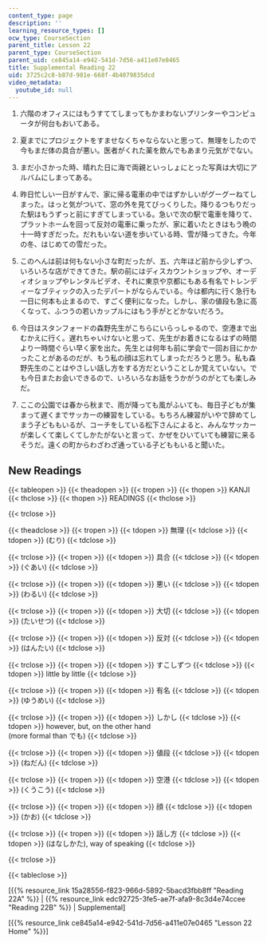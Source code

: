 ```yaml
---
content_type: page
description: ''
learning_resource_types: []
ocw_type: CourseSection
parent_title: Lesson 22
parent_type: CourseSection
parent_uid: ce845a14-e942-541d-7d56-a411e07e0465
title: Supplemental Reading 22
uid: 3725c2c8-b87d-981e-668f-4b4079835dcd
video_metadata:
  youtube_id: null
---
```


1.  六階のオフィスにはもうすててしまってもかまわないプリンターやコンピュータが何台もおいてある。  
    
2.  夏までにプロジェクトをすませなくちゃならないと思って、無理をしたので今もまだ体の具合が悪い。医者がくれた薬を飲んでもあまり元気がでない。  
    
3.  まだ小さかった時、晴れた日に海で両親といっしょにとった写真は大切にアルバムにしまってある。  
    
4.  昨日忙しい一日がすんで、家に帰る電車の中ではずかしいがグーグーねてしまった。はっと気がついて、窓の外を見てびっくりした。降りるつもりだった駅はもうずっと前にすぎてしまっている。急いで次の駅で電車を降りて、プラットホームを回って反対の電車に乗ったが、家に着いたときはもう晩の十一時すぎだった。だれもいない道を歩いている時、雪が降ってきた。今年の冬、はじめての雪だった。  
    
5.  このへんは前は何もない小さな町だったが、五、六年ほど前から少しずつ、いろいろな店ができてきた。駅の前にはディスカウントショップや、オーディオショップやレンタルビデオ、それに東京や京都にもある有名でトレンディーなブティックの入ったデパートがならんでいる。今は都内に行く急行も一日に何本も止まるので、すごく便利になった。しかし、家の値段も急に高くなって、ふつうの若いカップルにはもう手がとどかないだろう。  
    
6.  今日はスタンフォードの森野先生がこちらにいらっしゃるので、空港まで出むかえに行く。遅れちゃいけないと思って、先生がお着きになるはずの時間より一時間ぐらい早く家を出た。先生とは何年も前に学会で一回お目にかかったことがあるのだが、もう私の顔は忘れてしまっただろうと思う。私も森野先生のことはやさしい話し方をする方だということしか覚えていない。でも今日またお会いできるので、いろいろなお話をうかがうのがとても楽しみだ。  
    
7.  ここの公園では春から秋まで、雨が降っても風がふいても、毎日子どもが集まって遅くまでサッカーの練習をしている。もちろん練習がいやで辞めてしまう子どももいるが、コーチをしている松下さんによると、みんなサッカーが楽しくて楽しくてしかたがないと言って、かぜをひいていても練習に来るそうだ。遠くの町からわざわざ通っている子どももいると聞いた。

New Readings
------------

{{< tableopen >}}
{{< theadopen >}}
{{< tropen >}}
{{< thopen >}}
KANJI
{{< thclose >}}
{{< thopen >}}
READINGS
{{< thclose >}}

{{< trclose >}}

{{< theadclose >}}
{{< tropen >}}
{{< tdopen >}}
無理
{{< tdclose >}}
{{< tdopen >}}
(むり)
{{< tdclose >}}

{{< trclose >}}
{{< tropen >}}
{{< tdopen >}}
具合
{{< tdclose >}}
{{< tdopen >}}
(ぐあい)
{{< tdclose >}}

{{< trclose >}}
{{< tropen >}}
{{< tdopen >}}
悪い
{{< tdclose >}}
{{< tdopen >}}
(わるい)
{{< tdclose >}}

{{< trclose >}}
{{< tropen >}}
{{< tdopen >}}
大切
{{< tdclose >}}
{{< tdopen >}}
(たいせつ)
{{< tdclose >}}

{{< trclose >}}
{{< tropen >}}
{{< tdopen >}}
反対
{{< tdclose >}}
{{< tdopen >}}
(はんたい)
{{< tdclose >}}

{{< trclose >}}
{{< tropen >}}
{{< tdopen >}}
すこしずつ
{{< tdclose >}}
{{< tdopen >}}
little by little
{{< tdclose >}}

{{< trclose >}}
{{< tropen >}}
{{< tdopen >}}
有名
{{< tdclose >}}
{{< tdopen >}}
(ゆうめい)
{{< tdclose >}}

{{< trclose >}}
{{< tropen >}}
{{< tdopen >}}
しかし
{{< tdclose >}}
{{< tdopen >}}
however, but, on the other hand  
(more formal than でも)
{{< tdclose >}}

{{< trclose >}}
{{< tropen >}}
{{< tdopen >}}
値段
{{< tdclose >}}
{{< tdopen >}}
(ねだん)
{{< tdclose >}}

{{< trclose >}}
{{< tropen >}}
{{< tdopen >}}
空港
{{< tdclose >}}
{{< tdopen >}}
(くうこう)
{{< tdclose >}}

{{< trclose >}}
{{< tropen >}}
{{< tdopen >}}
顔
{{< tdclose >}}
{{< tdopen >}}
(かお)
{{< tdclose >}}

{{< trclose >}}
{{< tropen >}}
{{< tdopen >}}
話し方
{{< tdclose >}}
{{< tdopen >}}
(はなしかた), way of speaking
{{< tdclose >}}

{{< trclose >}}

{{< tableclose >}}

\[{{% resource_link 15a28556-f823-966d-5892-5bacd3fbb8ff "Reading 22A" %}} | {{% resource_link edc92725-3fe5-ae7f-afa9-8c3d4e74ccee "Reading 22B" %}} | Supplemental\]

\[{{% resource_link ce845a14-e942-541d-7d56-a411e07e0465 "Lesson 22 Home" %}}\]